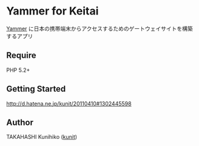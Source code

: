 # Yammer for Keitai

[Yammer](https://yammer.com) に日本の携帯端末からアクセスするためのゲートウェイサイトを構築するアプリ

## Require

PHP 5.2+

## Getting Started

http://d.hatena.ne.jp/kunit/20110410#1302445598

## Author

TAKAHASHI Kunihiko ([kunit](http://twitter.com/kunit))

